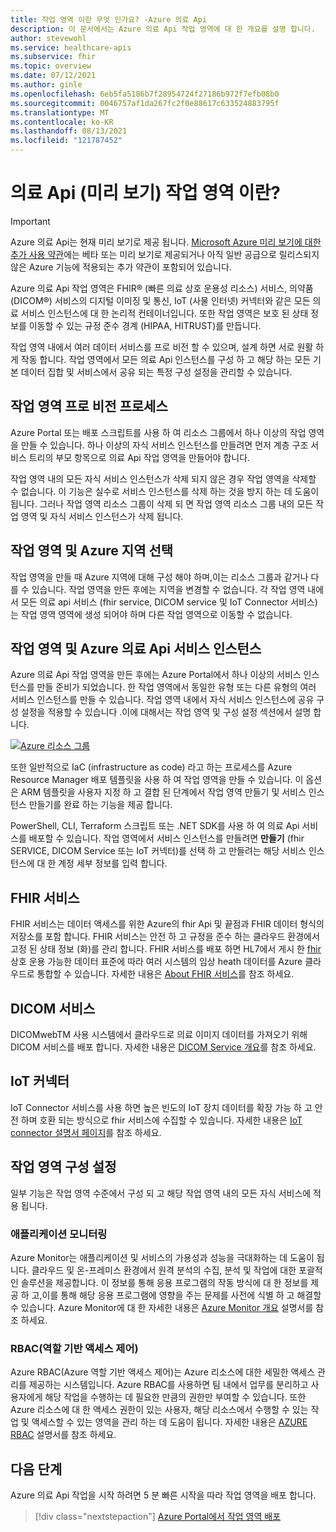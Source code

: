 ```yaml
---
title: 작업 영역 이란 무엇 인가요? -Azure 의료 Api
description: 이 문서에서는 Azure 의료 Api 작업 영역에 대 한 개요를 설명 합니다.
author: stevewohl
ms.service: healthcare-apis
ms.subservice: fhir
ms.topic: overview
ms.date: 07/12/2021
ms.author: ginle
ms.openlocfilehash: 6eb5fa5186b7f28954724f27186b972f7efb08b0
ms.sourcegitcommit: 0046757af1da267fc2f0e88617c633524883795f
ms.translationtype: MT
ms.contentlocale: ko-KR
ms.lasthandoff: 08/13/2021
ms.locfileid: "121787452"
---
```

# <a name="what-is-healthcare-apis-preview-workspace"></a>의료 Api (미리 보기) 작업 영역 이란?

> [!IMPORTANT]
> Azure 의료 Api는 현재 미리 보기로 제공 됩니다. [Microsoft Azure 미리 보기에 대한 추가 사용 약관](https://azure.microsoft.com/support/legal/preview-supplemental-terms/)에는 베타 또는 미리 보기로 제공되거나 아직 일반 공급으로 릴리스되지 않은 Azure 기능에 적용되는 추가 약관이 포함되어 있습니다.

Azure 의료 Api 작업 영역은 FHIR® (빠른 의료 상호 운용성 리소스) 서비스, 의약품 (DICOM®) 서비스의 디지털 이미징 및 통신, IoT (사물 인터넷) 커넥터와 같은 모든 의료 서비스 인스턴스에 대 한 논리적 컨테이너입니다. 또한 작업 영역은 보호 된 상태 정보를 이동할 수 있는 규정 준수 경계 (HIPAA, HITRUST)를 만듭니다.

작업 영역 내에서 여러 데이터 서비스를 프로 비전 할 수 있으며, 설계 하면 서로 원활 하 게 작동 합니다. 작업 영역에서 모든 의료 Api 인스턴스를 구성 하 고 해당 하는 모든 기본 데이터 집합 및 서비스에서 공유 되는 특정 구성 설정을 관리할 수 있습니다.

## <a name="workspace-provisioning-process"></a>작업 영역 프로 비전 프로세스
 
Azure Portal 또는 배포 스크립트를 사용 하 여 리소스 그룹에서 하나 이상의 작업 영역을 만들 수 있습니다. 하나 이상의 자식 서비스 인스턴스를 만들려면 먼저 계층 구조 서비스 트리의 부모 항목으로 의료 Api 작업 영역을 만들어야 합니다.   
 
작업 영역 내의 모든 자식 서비스 인스턴스가 삭제 되지 않은 경우 작업 영역을 삭제할 수 없습니다. 이 기능은 실수로 서비스 인스턴스를 삭제 하는 것을 방지 하는 데 도움이 됩니다. 그러나 작업 영역 리소스 그룹이 삭제 되 면 작업 영역 리소스 그룹 내의 모든 작업 영역 및 자식 서비스 인스턴스가 삭제 됩니다. 

## <a name="workspace-and-azure-region-selection"></a>작업 영역 및 Azure 지역 선택 
 
작업 영역을 만들 때 Azure 지역에 대해 구성 해야 하며,이는 리소스 그룹과 같거나 다를 수 있습니다. 작업 영역을 만든 후에는 지역을 변경할 수 없습니다. 각 작업 영역 내에서 모든 의료 api 서비스 (fhir service, DICOM service 및 IoT Connector 서비스)는 작업 영역 영역에 생성 되어야 하며 다른 작업 영역으로 이동할 수 없습니다. 

## <a name="workspace-and-azure-healthcare-apis-service-instances"></a>작업 영역 및 Azure 의료 Api 서비스 인스턴스 

Azure 의료 Api 작업 영역을 만든 후에는 Azure Portal에서 하나 이상의 서비스 인스턴스를 만들 준비가 되었습니다. 한 작업 영역에서 동일한 유형 또는 다른 유형의 여러 서비스 인스턴스를 만들 수 있습니다. 작업 영역 내에서 자식 서비스 인스턴스에 공유 구성 설정을 적용할 수 있습니다 .이에 대해서는 작업 영역 및 구성 설정 섹션에서 설명 합니다.

[![Azure 리소스 그룹 ](media/azure-resource-group.png) ](media/azure-resource-group.png#lightbox)

또한 일반적으로 IaC (infrastructure as code) 라고 하는 프로세스를 Azure Resource Manager 배포 템플릿을 사용 하 여 작업 영역을 만들 수 있습니다. 이 옵션은 ARM 템플릿을 사용자 지정 하 고 결합 된 단계에서 작업 영역 만들기 및 서비스 인스턴스 만들기를 완료 하는 기능을 제공 합니다. 

PowerShell, CLI, Terraform 스크립트 또는 .NET SDK를 사용 하 여 의료 Api 서비스를 배포할 수 있습니다. 작업 영역에서 서비스 인스턴스를 만들려면 **만들기** (fhir SERVICE, DICOM Service 또는 IoT 커넥터)를 선택 하 고 만들려는 해당 서비스 인스턴스에 대 한 계정 세부 정보를 입력 합니다.


## <a name="fhir-service"></a>FHIR 서비스

FHIR 서비스는 데이터 액세스를 위한 Azure의 fhir Api 및 끝점과 FHIR 데이터 형식의 저장소를 포함 합니다. FHIR 서비스는 안전 하 고 규정을 준수 하는 클라우드 환경에서 고정 된 상태 정보 (화)를 관리 합니다. FHIR 서비스를 배포 하면 HL7에서 게시 한 [fhir](https://www.hl7.org/fhir/index.html) 상호 운용 가능한 데이터 표준에 따라 여러 시스템의 임상 heath 데이터를 Azure 클라우드로 통합할 수 있습니다. 자세한 내용은 [About FHIR 서비스](./fhir/overview.md)를 참조 하세요.

## <a name="dicom-service"></a>DICOM 서비스

DICOMwebTM 사용 시스템에서 클라우드로 의료 이미지 데이터를 가져오기 위해 DICOM 서비스를 배포 합니다. 자세한 내용은 [DICOM Service 개요](dicom/dicom-services-overview.md)를 참조 하세요.

## <a name="iot-connector"></a>IoT 커넥터

IoT Connector 서비스를 사용 하면 높은 빈도의 IoT 장치 데이터를 확장 가능 하 고 안전 하며 호환 되는 방식으로 fhir 서비스에 수집할 수 있습니다. 자세한 내용은 [IoT connector 설명서 페이지](./iot/index.yml)를 참조 하세요.
 
## <a name="workspace-configuration-settings"></a>작업 영역 구성 설정

일부 기능은 작업 영역 수준에서 구성 되 고 해당 작업 영역 내의 모든 자식 서비스에 적용 됩니다.

### <a name="application-monitoring"></a>애플리케이션 모니터링

Azure Monitor는 애플리케이션 및 서비스의 가용성과 성능을 극대화하는 데 도움이 됩니다. 클라우드 및 온-프레미스 환경에서 원격 분석의 수집, 분석 및 작업에 대한 포괄적인 솔루션을 제공합니다. 이 정보를 통해 응용 프로그램의 작동 방식에 대 한 정보를 제공 하 고,이를 통해 해당 응용 프로그램에 영향을 주는 문제를 사전에 식별 하 고 해결할 수 있습니다. Azure Monitor에 대 한 자세한 내용은 [Azure Monitor 개요](../azure-monitor/index.yml) 설명서를 참조 하세요.

### <a name="role-based-access-control-rbac"></a>RBAC(역할 기반 액세스 제어)

Azure RBAC(Azure 역할 기반 액세스 제어)는 Azure 리소스에 대한 세밀한 액세스 관리를 제공하는 시스템입니다. Azure RBAC를 사용하면 팀 내에서 업무를 분리하고 사용자에게 해당 작업을 수행하는 데 필요한 만큼의 권한만 부여할 수 있습니다. 또한 Azure 리소스에 대 한 액세스 권한이 있는 사용자, 해당 리소스에서 수행할 수 있는 작업 및 액세스할 수 있는 영역을 관리 하는 데 도움이 됩니다. 자세한 내용은 [AZURE RBAC](../role-based-access-control/index.yml) 설명서를 참조 하세요.


## <a name="next-steps"></a>다음 단계

Azure 의료 Api 작업을 시작 하려면 5 분 빠른 시작을 따라 작업 영역을 배포 합니다.

>[!div class="nextstepaction"]
>[Azure Portal에서 작업 영역 배포](healthcare-apis-quickstart.md)